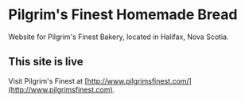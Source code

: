 # Pilgrim's Finest Homemade Bread

Website for Pilgrim's Finest Bakery, located in Halifax, Nova Scotia.

## This site is live

Visit Pilgrim's Finest at [http://www.pilgrimsfinest.com/](http://www.pilgrimsfinest.com).